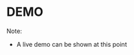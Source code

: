 <!-- .slide: data-background-iframe="http://localhost:4101/" data-background-size="contain" -->

# DEMO

Note:

* A live demo can be shown at this point
